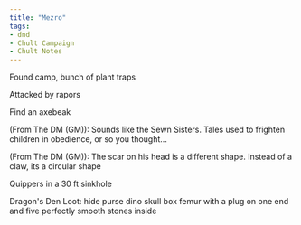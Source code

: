 ```yaml
---
title: "Mezro"
tags: 
- dnd
- Chult Campaign
- Chult Notes
---
```


Found camp, bunch of plant traps

Attacked by rapors

Find an axebeak

(From The DM (GM)): Sounds like the Sewn Sisters. Tales used to frighten children in obedience, or so you thought…

(From The DM (GM)): The scar on his head is a different shape. Instead of a claw, its a circular shape

Quippers in a 30 ft sinkhole

Dragon's Den Loot:
hide purse
dino skull box
femur with a plug on one end and five perfectly smooth stones inside

